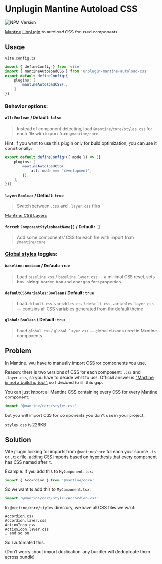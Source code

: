 # Unplugin Mantine Autoload CSS

![NPM Version](https://img.shields.io/npm/v/unplugin-mantine-autoload-css)

[Mantine](https://mantine.dev) [Unplugin](https://unplugin.unjs.io/) to autoload CSS for used components

## Usage

`vite.config.ts`

```ts
import { defineConfig } from 'vite'
import { mantineAutoloadCSS } from 'unplugin-mantine-autoload-css'
export default defineConfig({
	plugins: [
		mantineAutoloadCSS(),
	]
})
```

### Behavior options:

#### `all`: `Boolean` / Default: `false`

> Instead of component detecting, load `@mantine/core/styles.css` for each file with import from `@mantine/core`

Hint: If you want to use this plugin only for build optimization, you can use it conditionally:

```ts
export default defineConfig(({ mode }) => ({
	plugins: [
		mantineAutoloadCSS({
			all: mode === 'development',
		}),
	],
}))
```

#### `layer`: `Boolean` / Default: `true`

> Switch between `.css` and `.layer.css` files

[Mantine: CSS Layers](https://mantine.dev/styles/mantine-styles/#css-layers)

#### `forced`: `ComponentStylesheetName[]` / Default: `[]`

> Add some components' CSS for each file with import from `@mantine/core`

### [Global styles](https://arc.net/l/quote/caciuwbj) toggles:

#### `baseline`: `Boolean` / Default: `true`

> Load `baseline.css` / `baseline.layer.css` — a minimal CSS reset, sets box-sizing: border-box and changes font properties

#### `defaultCSSVariables`: `Boolean` / Default: `true`

> Load `default-css-variables.css` / `default-css-variables.layer.css` — contains all CSS variables generated from the default theme

#### `global`: `Boolean` / Default: `true`

> Load `global.css` / `global.layer.css` — global classes used in Mantine components

## Problem

In Mantine, you have to manually import CSS for components you use.

Reason: there is two versions of CSS for each component: `.css` and `.layer.css`, so you have to decide what to use. Official answer is [“Mantine is not a building tool”](https://github.com/orgs/mantinedev/discussions/6894#discussioncomment-12089815), so I decided to fill this gap.

You can just import all Mantine CSS containing every CSS for every Mantine component:

```ts
import '@mantine/core/styles.css'
```

but you will import CSS for components you don't use in your project.

`styles.css` is 226KB

## Solution

Vite plugin looking for imports from `@mantine/core` for each your source `.ts` or `.tsx` file, adding CSS imports based on hypothesis that every component has CSS named after it.

Example: if you add this to `MyComponent.tsx`:

```ts
import { Accordion } from '@mantine/core'
```

So we want to add this to `MyComponent.tsx`:

```ts
import '@mantine/core/styles/Accordion.css'
```

In `@mantine/core/styles` directory, we have all CSS files we want:

```
Accordion.css
Accordion.layer.css
ActionIcon.css
ActionIcon.layer.css
… and so on
```

So I automated this.

(Don't worry about import duplication: any bundler will deduplicate them across bundle)
